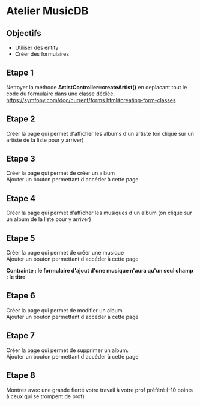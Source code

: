 # Atelier MusicDB

## Objectifs

- Utiliser des entity
- Créer des formulaires


## Etape 1

Nettoyer la méthode **ArtistController::createArtist()** en deplacant tout le code du formulaire dans une classe dédiée.
https://symfony.com/doc/current/forms.html#creating-form-classes

## Etape 2

Créer la page qui permet d'afficher les albums d'un artiste (on clique sur un artiste de la liste pour y arriver)

## Etape 3 

Créer la page qui permet de créer un album     
Ajouter un bouton permettant d'accéder à cette page

## Etape 4 

Créer la page qui permet d'afficher les musiques d'un album (on clique sur un album de la liste pour y arriver)

## Etape 5 

Créer la page qui permet de créer une musique    
Ajouter un bouton permettant d'accéder à cette page

**Contrainte : le formulaire d'ajout d'une musique n'aura qu'un seul champ : le titre**

## Etape 6 

Créer la page qui permet de modifier un album      
Ajouter un bouton permettant d'accéder à cette page

## Etape 7 

Créer la page qui permet de supprimer un album.    
Ajouter un bouton permettant d'accéder à cette page

## Etape 8

Montrez avec une grande fierté votre travail à votre prof préféré (-10 points à ceux qui se trompent de prof)